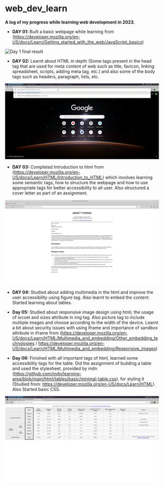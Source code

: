 # web_dev_learn

__A log of my progress while learning web development in 2023.__

- __DAY 01:__ Built a basic webpage while learning from (https://developer.mozilla.org/en-US/docs/Learn/Getting_started_with_the_web/JavaScript_basics)

![Day 1 final result](./data/Day_001_result.gif)

- __DAY 02:__ Learnt about HTML in depth (Some tags present in the head tag that are used for meta content of web such as title, favicon, linking spreadsheet, scripts, adding meta tag, etc.) and also some of the body tags such as headers, paragraph, lists, etc.

![Day 2 final result](./data/Day_002_result.gif)

- __DAY 03:__ Completed Introduction to html from (https://developer.mozilla.org/en-US/docs/Learn/HTML/Introduction_to_HTML) which involves learning some semantic tags, how to structure the webpage and how to use appropriate tags for better accessibility to all user. Also structured a cover letter as part of an assignment.

![Day 3 final result](./data/Day_003_result.png)

- __DAY 04:__ Studied about adding multimedia in the html and improve the user accessibility using figure tag. Also learnt to embed the content. Started learning about tables. 

- __Day 05:__ Studied about responsive image design using html, the usage of srcset and sizes attribute in img tag. Also picture tag to include multiple images and choose according to the width of the device. Learnt a bit about security issues with using iframe and importance of sandbox attribute in iframe from (https://developer.mozilla.org/en-US/docs/Learn/HTML/Multimedia_and_embedding/Other_embedding_technologies / https://developer.mozilla.org/en-US/docs/Learn/HTML/Multimedia_and_embedding/Responsive_images)

- __Day 06:__ Finished with all important tags of html, learned some accessibility tags for the table. Did the assignment of building a table and used the stylesheet, provided by mdn (https://github.com/mdn/learning-area/blob/main/html/tables/basic/minimal-table.css), for styling it (Studied from: https://developer.mozilla.org/en-US/docs/Learn/HTML). Also Started basic CSS.

![Day 6 final result](./data/Day_006_result.png)
